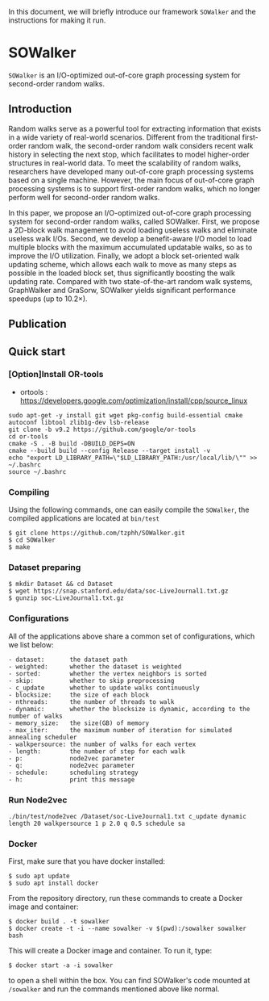 In this document, we will briefly introduce our framework `SOWalker` and the instructions for making it run.

# SOWalker

`SOWalker` is an  I/O-optimized out-of-core graph processing system for second-order random walks.

## Introduction

Random walks serve as a powerful tool for extracting information that exists in a wide variety of real-world scenarios. Different from the traditional first-order random walk, the second-order random walk considers recent walk history in selecting the next stop, which facilitates to model higher-order structures in real-world data. To meet the scalability of random walks, researchers have developed many out-of-core graph processing systems based on a single machine. However, the main focus of out-of-core graph processing systems is to support first-order random walks, which no longer perform well for second-order random walks. 

In this paper, we propose an I/O-optimized out-of-core graph processing system for second-order random walks, called SOWalker. First, we propose a 2D-block walk management to avoid loading useless walks and eliminate useless walk I/Os. Second, we develop a benefit-aware I/O model to load multiple blocks with the maximum accumulated updatable walks, so as to improve the I/O utilization. Finally, we adopt a block set-oriented walk updating scheme, which allows each walk to move as many steps as possible in the loaded block set, thus significantly boosting the walk updating rate. Compared with two state-of-the-art random walk systems, GraphWalker and GraSorw, SOWalker yields significant performance speedups (up to 10.2×).

## Publication



## Quick start

### [Option]Install OR-tools

- ortools : https://developers.google.com/optimization/install/cpp/source_linux

```
sudo apt-get -y install git wget pkg-config build-essential cmake autoconf libtool zlib1g-dev lsb-release
git clone -b v9.2 https://github.com/google/or-tools
cd or-tools
cmake -S . -B build -DBUILD_DEPS=ON
cmake --build build --config Release --target install -v
echo "export LD_LIBRARY_PATH=\"$LD_LIBRARY_PATH:/usr/local/lib/\"" >> ~/.bashrc
source ~/.bashrc
```

### Compiling

Using the following commands, one can easily compile the `SOWalker`, the compiled applications are located at `bin/test`

```
$ git clone https://github.com/tzphh/SOWalker.git
$ cd SOWalker
$ make
```

### Dataset preparing

```
$ mkdir Dataset && cd Dataset
$ wget https://snap.stanford.edu/data/soc-LiveJournal1.txt.gz
$ gunzip soc-LiveJournal1.txt.gz
```

### Configurations

All of the applications above share a common set of configurations, which we list below:

```
- dataset:       the dataset path
- weighted:      whether the dataset is weighted
- sorted:        whether the vertex neighbors is sorted
- skip:          whether to skip preprocessing
- c_update       whether to update walks continuously
- blocksize:     the size of each block
- nthreads:      the number of threads to walk
- dynamic:       whether the blocksize is dynamic, according to the number of walks
- memory_size:   the size(GB) of memory
- max_iter:      the maximum number of iteration for simulated annealing scheduler
- walkpersource: the number of walks for each vertex
- length:        the number of step for each walk
- p:             node2vec parameter
- q:             node2vec parameter
- schedule:      scheduling strategy
- h:             print this message
```

### Run Node2vec

```
./bin/test/node2vec /Dataset/soc-LiveJournal1.txt c_update dynamic length 20 walkpersource 1 p 2.0 q 0.5 schedule sa
```

### Docker

First, make sure that you have docker installed:

```
$ sudo apt update
$ sudo apt install docker
```

From the repository directory, run these commands to create a Docker image and container:

```
$ docker build . -t sowalker
$ docker create -t -i --name sowalker -v $(pwd):/sowalker sowalker bash
```

This will create a Docker image and container. To run it, type:

```
$ docker start -a -i sowalker
```

to open a shell within the box. You can find SOWalker's code mounted at `/sowalker` and run the commands mentioned above like normal.
